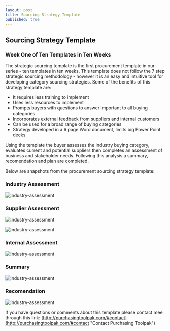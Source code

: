 ```yaml
---
layout: post
title: Sourcing Strategy Template
published: true
---
```


## Sourcing Strategy Template

### Week One of Ten Templates in Ten Weeks

The strategic sourcing template is the first procurement template in our series - ten templates in ten weeks. This template does not follow the 7 step strategic sourcing methodology - however it is an easy and intuitive tool for developing category sourcing strategies. Some of the benefits of this strategy template are:

- It requires less training to implement 
- Uses less resources to implement
- Prompts buyers with questions to answer important to all buying categories
- Incorporates external feedback from suppliers and internal customers
- Can be used for a broad range of buying categories
- Strategy developed in a 6 page Word document, limits big Power Point decks

Using the template the buyer assesses the industry buying category, evaluates current and potential suppliers then completes an assessment of business and stakeholder needs. Following this analysis a summary, recomendation and plan are completed.

Below are snapshots from the procurement sourcing strategy template:

<div style="text-align:left" markdown="1">

### Industry Assessment

![industry-assessment]({{site.baseurl}}/img/industry-assessment.png)

### Supplier Assessment

![industry-assessment]({{site.baseurl}}/img/supplier-assessment1.png)

![industry-assessment]({{site.baseurl}}/img/supplier-assessment2.png)

### Internal Assessment

![industry-assessment]({{site.baseurl}}/img/internal-assessment.png)

### Summary

![industry-assessment]({{site.baseurl}}/img/summary.png)

### Recomendation

![industry-assessment]({{site.baseurl}}/img/recommendation.png)

</div>

If you have questions or comments about this template please contact mee through this link: 
[http://purchasingtoolpak.com/#contact](http://purchasingtoolpak.com/#contact "Contact Purchasing Toolpak")
